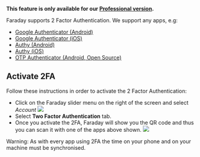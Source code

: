 **This feature is only available for our [Professional version](https://www.faradaysec.com/#download).**

Faraday supports 2 Factor Authentication. We support any apps, e.g:

* [Google Authenticator (Android)](https://play.google.com/store/apps/details?id=com.google.android.apps.authenticator2&hl=en)
* [Google Authenticator (iOS)](https://itunes.apple.com/us/app/google-authenticator/id388497605?mt=8)
* [Authy (Android)](https://play.google.com/store/apps/details?id=com.authy.authy&hl=en)
* [Authy (iOS)](https://itunes.apple.com/us/app/authy/id494168017?mt=8)
* [OTP Authenticator (Android, Open Source)](https://github.com/0xbb/otp-authenticator)

## Activate 2FA

Follow these instructions in order to activate the 2 Factor Authentication:

* Click on the Faraday slider menu on the right of the screen and select _Account_
![](https://raw.github.com/wiki/infobyte/faraday/images/2FA/account.png)
* Select **Two Factor Authentication** tab.
* Once you activate the 2FA, Faraday will show you the QR code and thus you can scan it with one of the apps above shown.
![](https://raw.github.com/wiki/infobyte/faraday/images/2FA/2fa_activate.png)

Warning: As with every app using 2FA the time on your phone and on your machine must be synchronised.
